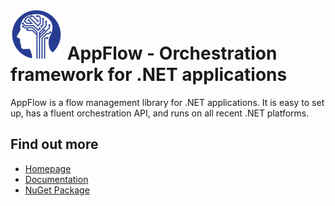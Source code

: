 # ![Logo](docs/icons/logo_80x80.png) AppFlow - Orchestration framework for .NET applications
AppFlow is a flow management library for .NET applications. It is easy to set up, has a fluent orchestration API, and runs on all recent .NET platforms.

## Find out more
- [Homepage](https://www.artmind.ro)
- [Documentation](docs/README.md)
- [NuGet Package](https://www.nuget.org/packages/ArtMind.AppFlow)
